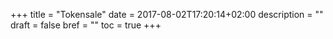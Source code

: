 +++
title = "Tokensale"
date = 2017-08-02T17:20:14+02:00
description = ""
draft = false
bref = ""
toc = true
+++

